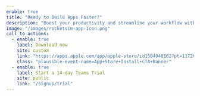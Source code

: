 ```yaml
---
enable: true
title: "Ready to Build Apps Faster?"
description: "Boost your productivity and streamline your workflow with our powerful Xcode Simulator tools. Developers report building, testing, and verifying apps up to 2x faster with RocketSim."
image: "/images/rocketsim-app-icon.png"
call_to_actions:
  - enable: true
    label: Download now
    site: custom
    link: "https://apps.apple.com/app/apple-store/id1504940162?pt=117264678&ct=website-cta-banner&mt=8"
    class: "plausible-event-name=App+Store+Install+CTA+Banner"
  - enable: true
    label: Start a 14-day Teams Trial
    site: public
    link: "/signup/trial"
---
```


